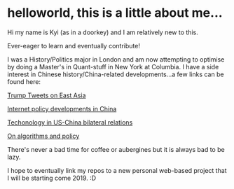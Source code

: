 # helloworld, this is a little about me...

Hi my name is Kyi (as in a doorkey) and I am relatively new to this. 

Ever-eager to learn and eventually contribute! 

I was a History/Politics major in London and am now attempting to optimise by doing a Master's in Quant-stuff in New York at Columbia. I have a side interest in Chinese history/China-related developments...a few links can be found here:

[Trump Tweets on East Asia](http://blogs.lse.ac.uk/usappblog/2018/03/06/us-centre-2018-student-essay-competition-runner-up-looking-at-trumps-twitter-diplomacy-to-see-past-trends-and-the-outlook-for-american-foreign-policy-in-east-asia/)

[Internet policy developments in China](http://www.youngchinawatchers.com/2nd-lau-ycw-essay-competition-first-runner-up-chinas-cyber-public-space-the-double-edged-sword-linking-state-and-society/)

[Techonology in US-China bilateral relations](https://chinafocus.ucsd.edu/2019/01/20/win-win-lose-lose-u-s-china-technological-rivalry/)

[On algorithms and policy](https://beaveronline.co.uk/someone-like-big-big-data-get/)

There's never a bad time for coffee or aubergines but it is always bad to be lazy.  

I hope to eventually link my repos to a new personal web-based project that I will be starting come 2019. :D
